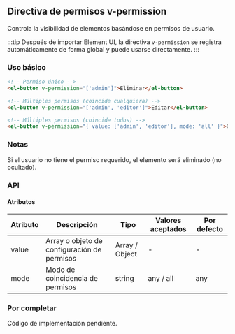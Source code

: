 ## Directiva de permisos v-permission

Controla la visibilidad de elementos basándose en permisos de usuario.

:::tip
Después de importar Element UI, la directiva `v-permission` se registra automáticamente de forma global y puede usarse directamente.
:::

### Uso básico

```html
<!-- Permiso único -->
<el-button v-permission="['admin']">Eliminar</el-button>

<!-- Múltiples permisos (coincide cualquiera) -->
<el-button v-permission="['admin', 'editor']">Editar</el-button>

<!-- Múltiples permisos (coincide todos) -->
<el-button v-permission="{ value: ['admin', 'editor'], mode: 'all' }">Gestionar</el-button>
```

### Notas

Si el usuario no tiene el permiso requerido, el elemento será eliminado (no ocultado).

### API

#### Atributos

| Atributo | Descripción                                 | Tipo           | Valores aceptados | Por defecto |
| -------- | ------------------------------------------- | -------------- | ----------------- | ----------- |
| value    | Array o objeto de configuración de permisos | Array / Object | -                 | -           |
| mode     | Modo de coincidencia de permisos            | string         | any / all         | any         |

### Por completar

Código de implementación pendiente.
